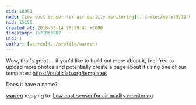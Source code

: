 ```yaml
---
cid: 18951
node: [Low cost sensor for air quality monitoring](../notes/mprof9/11-07-2017/low-cost-sensor-for-air-quality-monitoring)
nid: 15156
created_at: 2018-03-14 18:59:47 +0000
timestamp: 1521053987
uid: 1
author: [warren](../profile/warren)
---
```


Wow, that's great -- if you'd like to build out more about it, feel free to upload more photos and potentially create a page about it using one of our templates: https://publiclab.org/templates

Does it have a name? 

[warren](../profile/warren) replying to: [Low cost sensor for air quality monitoring](../notes/mprof9/11-07-2017/low-cost-sensor-for-air-quality-monitoring)

